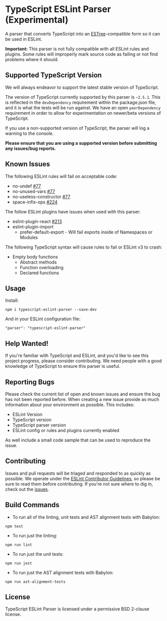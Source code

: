 # TypeScript ESLint Parser (Experimental)

A parser that converts TypeScript into an [ESTree](https://github.com/estree/estree)-compatible form so it can be used in ESLint.

**Important:** This parser is not fully compatible with all ESLint rules and plugins. Some rules will improperly mark source code as failing or not find problems where it should.

## Supported TypeScript Version

We will always endeavor to support the latest stable version of TypeScript.

The version of TypeScript currently supported by this parser is `~2.5.1`. This is reflected in the `devDependency` requirement within the package.json file, and it is what the tests will be run against. We have an open `peerDependency` requirement in order to allow for experimentation on newer/beta versions of TypeScript.

If you use a non-supported version of TypeScript, the parser will log a warning to the console.

**Please ensure that you are using a supported version before submitting any issues/bug reports.**

## Known Issues

The following ESLint rules will fail on acceptable code:
 - no-undef [#77](https://github.com/eslint/typescript-eslint-parser/issues/77)
 - no-unused-vars [#77](https://github.com/eslint/typescript-eslint-parser/issues/77)
 - no-useless-constructor [#77](https://github.com/eslint/typescript-eslint-parser/issues/77)
 - space-infix-ops [#224](https://github.com/eslint/typescript-eslint-parser/issues/224)
 
The follow ESLint plugins have issues when used with this parser:
 - eslint-plugin-react [#213](https://github.com/eslint/typescript-eslint-parser/issues/213)
 - eslint-plugin-import
    - prefer-default-export - Will fail exports inside of Namespaces or Modules
  
The following TypeScript syntax will cause rules to fail or ESLint v3 to crash:
 - Empty body functions
   - Abstract methods
   - Function overloading
   - Declared functions

## Usage

Install:

```
npm i typescript-eslint-parser --save-dev
```

And in your ESLint configuration file:

```
"parser": "typescript-eslint-parser"
```

## Help Wanted!

If you're familiar with TypeScript and ESLint, and you'd like to see this project progress, please consider contributing. We need people with a good knowledge of TypeScript to ensure this parser is useful.

## Reporting Bugs

Please check the current list of open and known issues and ensure the bug has not been reported before. When creating a new issue provide as much information about your environment as possible. This includes:
 - ESLint Version
 - TypeScript version
 - TypeScript parser version
 - ESLint config or rules and plugins currently enabled
 
As well include a small code sample that can be used to reproduce the issue. 

## Contributing

Issues and pull requests will be triaged and responded to as quickly as possible. We operate under the [ESLint Contributor Guidelines](http://eslint.org/docs/developer-guide/contributing), so please be sure to read them before contributing. If you're not sure where to dig in, check out the [issues](https://github.com/eslint/typescript-eslint-parser/issues).

## Build Commands

* To run all of the linting, unit tests and AST alignment tests with Babylon:
```
npm test
```

* To run just the linting:
```
npm run lint
```

* To run just the unit tests:
```
npm run jest
```

* To run just the AST alignment tests with Babylon:
```
npm run ast-alignment-tests
```

## License

TypeScript ESLint Parser is licensed under a permissive BSD 2-clause license.
